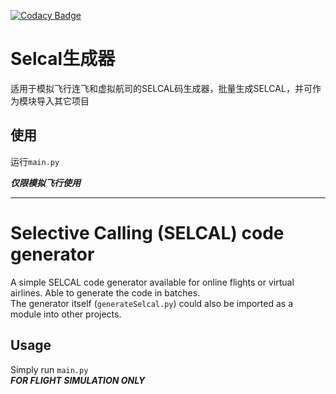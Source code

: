 [![Codacy Badge](https://app.codacy.com/project/badge/Grade/9b2d28fa75ec4b7e8f0c418243b69324)](https://app.codacy.com/gh/SlimeMark/Selcal-Code-Generator/dashboard?utm_source=gh&utm_medium=referral&utm_content=&utm_campaign=Badge_grade)
# Selcal生成器
适用于模拟飞行连飞和虚拟航司的SELCAL码生成器，批量生成SELCAL，并可作为模块导入其它项目
## 使用
运行`main.py`</br>

__*仅限模拟飞行使用*__

---
# Selective Calling (SELCAL) code generator
A simple SELCAL code generator available for online flights or virtual airlines. Able to generate the code in batches.</br>
The generator itself (`generateSelcal.py`) could also be imported as a module into other projects.
## Usage
Simply run `main.py`</br>
__*FOR FLIGHT SIMULATION ONLY*__
